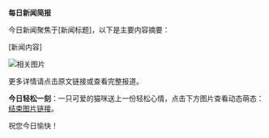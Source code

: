 **每日新闻简报**  

今日新闻聚焦于[新闻标题]，以下是主要内容摘要：  

[新闻内容]  

![相关图片](https://cdn2.thecatapi.com/images/86k.gif)  

更多详情请点击原文链接或查看完整报道。  

**今日轻松一刻**：一只可爱的猫咪送上一份轻松心情，点击下方图片查看动态萌态：[结束图片链接](https://cdn2.thecatapi.com/images/86k.gif)。  

祝您今日愉快！